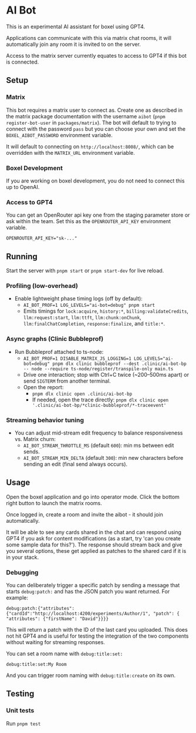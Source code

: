 # AI Bot

This is an experimental AI assistant for boxel using GPT4.

Applications can communicate with this via matrix chat rooms, it will automatically join any room it is invited to on the server.

Access to the matrix server currently equates to access to GPT4 if this bot is connected.

## Setup

### Matrix

This bot requires a matrix user to connect as. Create one as described in the matrix package documentation with the username `aibot` (`pnpm register-bot-user` in `packages/matrix`). The bot will default to trying to connect with the password `pass` but you can choose your own and set the `BOXEL_AIBOT_PASSWORD` environment variable.

It will default to connecting on `http://localhost:8008/`, which can be overridden with the `MATRIX_URL` environment variable.

### Boxel Development

If you are working on boxel development, you do not need to connect this up to OpenAI.

### Access to GPT4

You can get an OpenRouter api key one from the staging parameter store or ask within the team.
Set this as the `OPENROUTER_API_KEY` environment variable.

    OPENROUTER_API_KEY="sk-..."

## Running

Start the server with `pnpm start` or `pnpm start-dev` for live reload.

### Profiling (low-overhead)

- Enable lightweight phase timing logs (off by default):
  - `AI_BOT_PROF=1 LOG_LEVELS="ai-bot=debug" pnpm start`
  - Emits timings for `lock:acquire`, `history:*`, `billing:validateCredits`, `llm:request:start`, `llm:ttft`, `llm:chunk:onChunk`, `llm:finalChatCompletion`, `response:finalize`, and `title:*`.

### Async graphs (Clinic Bubbleprof)

- Run Bubbleprof attached to ts-node:
  - `AI_BOT_PROF=1 DISABLE_MATRIX_JS_LOGGING=1 LOG_LEVELS="ai-bot=debug" pnpm dlx clinic bubbleprof --dest .clinic/ai-bot-bp -- node --require ts-node/register/transpile-only main.ts`
  - Drive one interaction; stop with Ctrl+C twice (~200–500ms apart) or send `SIGTERM` from another terminal.
  - Open the report:
    - `pnpm dlx clinic open .clinic/ai-bot-bp`
    - If needed, open the trace directly: `pnpm dlx clinic open '.clinic/ai-bot-bp/*clinic-bubbleprof/*-traceevent'`

### Streaming behavior tuning

- You can adjust mid-stream edit frequency to balance responsiveness vs. Matrix churn:
  - `AI_BOT_STREAM_THROTTLE_MS` (default `600`): min ms between edit sends.
  - `AI_BOT_STREAM_MIN_DELTA` (default `300`): min new characters before sending an edit (final send always occurs).

## Usage

Open the boxel application and go into operator mode. Click the bottom right button to launch the matrix rooms.

Once logged in, create a room and invite the aibot - it should join automatically.

It will be able to see any cards shared in the chat and can respond using GPT4 if you ask for content modifications (as a start, try 'can you create some sample data for this?'). The response should stream back and give you several options, these get applied as patches to the shared card if it is in your stack.

### Debugging

You can deliberately trigger a specific patch by sending a message that starts `debug:patch:` and has the JSON patch you want returned. For example:

```
debug:patch:{"attributes": {"cardId":"http://localhost:4200/experiments/Author/1", "patch": { "attributes": {"firstName": "David"}}}}
```

This will return a patch with the ID of the last card you uploaded. This does not hit GPT4 and is useful for testing the integration of the two components without waiting for streaming responses.

You can set a room name with `debug:title:set:`

```
debug:title:set:My Room
```

And you can trigger room naming with `debug:title:create` on its own.

## Testing

### Unit tests

Run `pnpm test`
